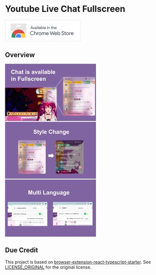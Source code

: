 # Youtube Live Chat Fullscreen

<a href="https://chromewebstore.google.com/detail/youtube-live-chat-fullscr/dlnjcbkmomenmieechnmgglgcljhoepd"><img width='250' src="./public/readme/iNEddTyWiMfLSwFD6qGq.png"/></a>

## Overview

<img src="./public/readme/image.png" width="300">
<img src="./public/readme/image1.png" width="300">
<img src="./public/readme/image2.png" width="300">

## Due Credit

This project is based on [browser-extension-react-typescript-starter](https://github.com/sinanbekar/browser-extension-react-typescript-starter). See [LICENSE_ORIGINAL](./LICENSE_ORIGINAL) for the original license.
